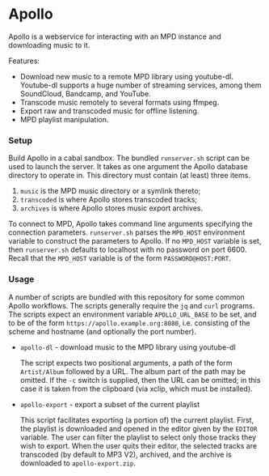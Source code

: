Apollo
======

Apollo is a webservice for interacting with an MPD instance and downloading
music to it.

Features:

  * Download new music to a remote MPD library using youtube-dl. Youtube-dl
    supports a huge number of streaming services, among them SoundCloud,
    Bandcamp, and YouTube.
  * Transcode music remotely to several formats using ffmpeg.
  * Export raw and transcoded music for offline listening.
  * MPD playlist manipulation.

### Setup

Build Apollo in a cabal sandbox. The bundled `runserver.sh` script can be used
to launch the server. It takes as one argument the Apollo database directory to
operate in. This directory must contain (at least) three items.

 1. `music` is the MPD music directory or a symlink thereto;
 2. `transcoded` is where Apollo stores transcoded tracks;
 3. `archives` is where Apollo stores music export archives.

To connect to MPD, Apollo takes command line arguments specifying the
connection parameters. `runserver.sh` parses the `MPD_HOST` environment
variable to construct the parameters to Apollo. If no `MPD_HOST` variable is
set, then `runserver.sh` defaults to localhost with no password on port 6600.
Recall that the `MPD_HOST` variable is of the form `PASSWORD@HOST:PORT`.

### Usage

A number of scripts are bundled with this repository for some common Apollo
workflows. The scripts generally require the `jq` and `curl` programs. The
scripts expect an environment variable `APOLLO_URL_BASE` to be set, and to be
of the form `https://apollo.example.org:8080`, i.e. consisting of the scheme
and hostname (and optionally the port number).

  * `apollo-dl` - download music to the MPD library using youtube-dl

    The script expects two positional arguments, a path of the form
    `Artist/Album` followed by a URL. The album part of the path may be
    omitted. If the `-c` switch is supplied, then the URL can be omitted; in
    this case it is taken from the clipboard (via xclip, which must be
    installed).

  * `apollo-export` - export a subset of the current playlist

    This script facilitates exporting (a portion of) the current playlist.
    First, the playlist is downloaded and opened in the editor given by the
    `EDITOR` variable. The user can filter the playlist to select only those
    tracks they wish to export. When the user quits their editor, the selected
    tracks are transcoded (by default to MP3 V2), archived, and the archive is
    downloaded to `apollo-export.zip`.
